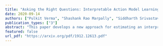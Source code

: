 ```yaml
---
title: "Asking the Right Questions: Interpretable Action Model Learning using Query-Answering"
date: 2020-09-14
authors: ["Pulkit Verma", "Shashank Rao Marpally", "Siddharth Srivastava"]
publication_types: ["3"]
abstract: "This paper develops a new approach for estimating an interpretable, relational model of a black-box autonomous agent that can plan and act. Our main contributions are a new paradigm for estimating such models using a minimal query interface with the agent, and a hierarchical querying algorithm that generates an interrogation policy for estimating the agent's internal model in a vocabulary provided by the user. Empirical evaluation of our approach shows that despite the intractable search space of possible agent models, our approach allows correct and scalable estimation of interpretable agent models for a wide class of black-box autonomous agents. Our results also show that this approach can use predicate classifiers to learn interpretable models of planning agents that represent states as images."
featured: false
url_pdf: "https://arxiv.org/pdf/1912.12613.pdf"
---
```

